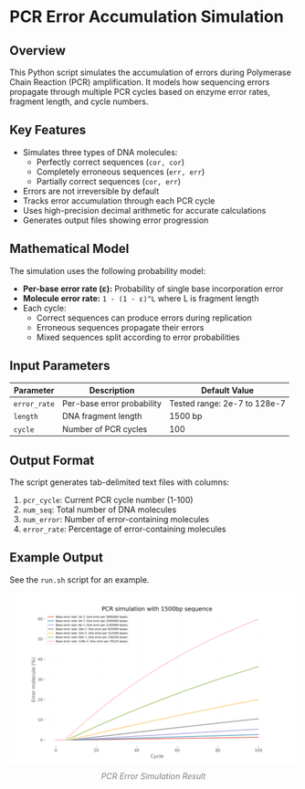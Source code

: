 # PCR Error Accumulation Simulation

## Overview
This Python script simulates the accumulation of errors during Polymerase Chain Reaction (PCR) amplification. It models how sequencing errors propagate through multiple PCR cycles based on enzyme error rates, fragment length, and cycle numbers.

## Key Features
- Simulates three types of DNA molecules:
  - Perfectly correct sequences (`cor, cor`)
  - Completely erroneous sequences (`err, err`)
  - Partially correct sequences (`cor, err`)
- Errors are not irreversible by default
- Tracks error accumulation through each PCR cycle
- Uses high-precision decimal arithmetic for accurate calculations
- Generates output files showing error progression

## Mathematical Model
The simulation uses the following probability model:
- **Per-base error rate (ε):** Probability of single base incorporation error
- **Molecule error rate:** `1 - (1 - ε)^L` where L is fragment length
- Each cycle:
  - Correct sequences can produce errors during replication
  - Erroneous sequences propagate their errors
  - Mixed sequences split according to error probabilities

## Input Parameters
| Parameter | Description | Default Value |
|-----------|-------------|---------------|
| `error_rate` | Per-base error probability | Tested range: 2e-7 to 128e-7 |
| `length` | DNA fragment length | 1500 bp |
| `cycle` | Number of PCR cycles | 100 |

## Output Format
The script generates tab-delimited text files with columns:
1. `pcr_cycle`: Current PCR cycle number (1-100)
2. `num_seq`: Total number of DNA molecules
3. `num_error`: Number of error-containing molecules
4. `error_rate`: Percentage of error-containing molecules

## Example Output

See the `run.sh` script for an example.

<!-- plot -->
<div style="text-align: center;">
  <img src="../../test/01_pcr_err/pcr_simulation_statistic.png" style="max-width: 100%;">
  <p style="font-style: italic; color: gray; margin-top: 8px;">PCR Error Simulation Result</p>
</div>
